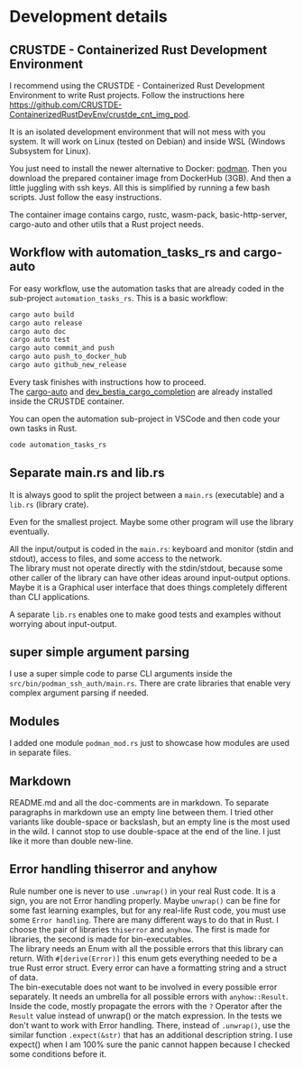 # Development details

## CRUSTDE - Containerized Rust Development Environment

I recommend using the CRUSTDE - Containerized Rust Development Environment to write Rust projects. Follow the instructions here <https://github.com/CRUSTDE-ContainerizedRustDevEnv/crustde_cnt_img_pod>.  

It is an isolated development environment that will not mess with you system.
It will work on Linux (tested on Debian) and inside WSL (Windows Subsystem for Linux).

You just need to install the newer alternative to Docker: [podman](https://podman.io/). Then you download the prepared container image from DockerHub (3GB). And then a little juggling with ssh keys. All this is simplified by running a few bash scripts. Just follow the easy instructions.  

The container image contains cargo, rustc, wasm-pack, basic-http-server, cargo-auto and other utils that a Rust project needs.  

## Workflow with automation_tasks_rs and cargo-auto

For easy workflow, use the automation tasks that are already coded in the sub-project `automation_tasks_rs`. This is a basic workflow:

```bash
cargo auto build
cargo auto release
cargo auto doc
cargo auto test
cargo auto commit_and push
cargo auto push_to_docker_hub
cargo auto github_new_release
```

Every task finishes with instructions how to proceed.  
The [cargo-auto](https://github.com/automation-tasks-rs/cargo-auto) and [dev_bestia_cargo_completion](https://github.com/automation-tasks-rs/dev_bestia_cargo_completion) are already installed inside the CRUSTDE container.

You can open the automation sub-project in VSCode and then code your own tasks in Rust.

```bash
code automation_tasks_rs
```

## Separate main.rs and lib.rs

It is always good to split the project between a `main.rs` (executable) and a `lib.rs` (library crate).

Even for the smallest project. Maybe some other program will use the library eventually.

All the input/output is coded in the `main.rs`: keyboard and monitor (stdin and stdout), access to files, and some access to the network.  
The library must not operate directly with the stdin/stdout, because some other caller of the library can have other ideas around input-output options. Maybe it is a Graphical user interface that does things completely different than CLI applications.

A separate `lib.rs` enables one to make good tests and examples without worrying about input-output.

## super simple argument parsing

I use a super simple code to parse CLI arguments inside the `src/bin/podman_ssh_auth/main.rs`. There are crate libraries that enable very complex argument parsing if needed.

## Modules

I added one module `podman_mod.rs` just to showcase how modules are used in separate files.

## Markdown

README.md and all the doc-comments are in markdown. To separate paragraphs in markdown use an empty line between them.
I tried other variants like double-space or backslash, but an empty line is the most used in the wild.
I cannot stop to use double-space at the end of the line. I just like it more than double new-line.  

## Error handling thiserror and anyhow

Rule number one is never to use `.unwrap()` in your real Rust code. It is a sign, you are not Error handling properly.
Maybe `unwrap()` can be fine for some fast learning examples, but for any real-life Rust code, you must use some `Error handling`. There are many different ways to do that in Rust. I choose the pair of libraries `thiserror` and `anyhow`. The first is made for libraries, the second is made for bin-executables.  
The library needs an Enum with all the possible errors that this library can return. With `#[derive(Error)]` this enum gets everything needed to be a true Rust error struct. Every error can have a formatting string and a struct of data.  
The bin-executable does not want to be involved in every possible error separately. It needs an umbrella for all possible errors with `anyhow::Result`.  
Inside the code, mostly propagate the errors with the `?` Operator after the `Result` value instead of unwrap() or the match expression.
In the tests we don't want to work with Error handling. There, instead of `.unwrap()`, use the similar function `.expect(&str)` that has an additional description string. I use expect() when I am 100% sure the panic cannot happen because I checked some conditions before it.  
